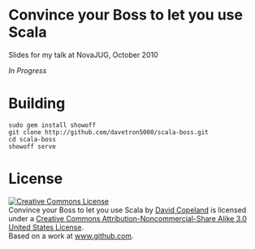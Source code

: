 # Convince your Boss to let you use Scala

Slides for my talk at NovaJUG, October 2010

_In Progress_

# Building

    sudo gem install showoff
    git clone http://github.com/davetron5000/scala-boss.git
    cd scala-boss
    showoff serve

# License

<a rel="license" href="http://creativecommons.org/licenses/by-nc-sa/3.0/us/"><img alt="Creative Commons License" style="border-width:0" src="http://i.creativecommons.org/l/by-nc-sa/3.0/us/88x31.png" /></a><br /><span xmlns:dc="http://purl.org/dc/elements/1.1/" href="http://purl.org/dc/dcmitype/Text" property="dc:title" rel="dc:type">Convince your Boss to let you use Scala</span> by <a xmlns:cc="http://creativecommons.org/ns#" href="http://www.github.com/davetron5000/scala-boss" property="cc:attributionName" rel="cc:attributionURL">David Copeland</a> is licensed under a <a rel="license" href="http://creativecommons.org/licenses/by-nc-sa/3.0/us/">Creative Commons Attribution-Noncommercial-Share Alike 3.0 United States License</a>.<br />Based on a work at <a xmlns:dc="http://purl.org/dc/elements/1.1/" href="http://www.github.com/davetron5000/scala-boss" rel="dc:source">www.github.com</a>.
